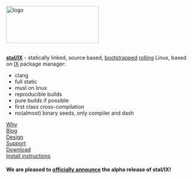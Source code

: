 <picture>
<source media="(prefers-color-scheme: dark)" srcset="/images/stalix_dark.png" width="250px" height="100px">
<source media="(prefers-color-scheme: light)" srcset="/images/stalix_light.png" width="250px" height="100px">
<img alt="logo" src="https://raw.githubusercontent.com/stal-ix/stal-ix.github.io/main/images/stalix_light.png" width="250px" height="100px">
</picture>

<br>
<br>


**[stal/IX](STALIX.md)** - statically linked, source based, [bootstrapped](https://bootstrappable.org/) [rolling](https://en.wikipedia.org/wiki/Rolling_release) Linux, based on [IX](IX.md) package manager:

* clang
* full static
* musl on linux
* reproducible builds
* pure builds if possible
* first class cross-compilation
* no(almost) binary seeds, only compiler and dash

[Why](CASES.md)<br>
[Blog](BLOG.md)<br>
[Design](STALIX.md)<br>
[Support](https://t.me/stal_ix)<br>
[Download](https://github.com/stal-ix/ix)<br>
[Install instructions](INSTALL.md)

#### We are pleased to [officially announce](RELEASE.md) the alpha release of stal/IX!
